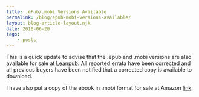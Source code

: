 ```yaml
---
title: .ePub/.mobi Versions Available
permalink: /blog/epub-mobi-versions-available/
layout: blog-article-layout.njk
date: 2016-06-20
tags:
    - posts
---
```


This is a quick update to advise that the .epub and .mobi versions are also available for sale at [Leanpub](https://web.archive.org/web/20190414105622/https://leanpub.com/agitr_v1). All reported errata have been corrected and all previous buyers have been notified that a corrected copy is available to download.

I have also put a copy of the ebook in .mobi format for sale at Amazon [link](https://web.archive.org/web/20190414105622/https://www.amazon.com/Gentle-Introduction-Robotics-mBlock-mBot-ebook/dp/B01G17R38C/ref=sr_1_1?s=digital-text&ie=UTF8&qid=1466458121&sr=1-1&keywords=mbot).